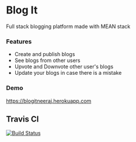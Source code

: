 # Blog It
Full stack blogging platform made with MEAN stack

### Features
* Create and publish blogs
* See blogs from other users
* Upvote and Downvote other user's blogs
* Update your blogs in case there is a mistake

### Demo
https://blogitneeraj.herokuapp.com


## Travis CI
[![Build Status](https://travis-ci.com/NeerajNegi/blogIt_v2.svg?branch=master)](https://travis-ci.com/NeerajNegi/blogIt_v2)
